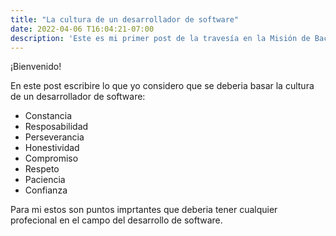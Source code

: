 ```yaml
---
title: "La cultura de un desarrollador de software"
date: 2022-04-06 T16:04:21-07:00
description: 'Este es mi primer post de la travesía en la Misión de Backend con Node JS de Launch X.'
---
```


¡Bienvenido!

En este post escribire lo que yo considero que se deberia basar la cultura de un desarrollador de software:

- Constancia
- Resposabilidad
- Perseverancia
- Honestividad
- Compromiso
- Respeto
- Paciencia
- Confianza

Para mi estos son puntos imprtantes que deberia tener cualquier profecional en el campo del desarrollo de software.
